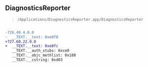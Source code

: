 ## DiagnosticsReporter

> `/Applications/DiagnosticsReporter.app/DiagnosticsReporter`

```diff

-726.40.4.0.0
-  __TEXT.__text: 0xe0f8
+727.60.22.0.0
+  __TEXT.__text: 0xe0fc
   __TEXT.__auth_stubs: 0xce0
   __TEXT.__objc_methlist: 0x180
   __TEXT.__cstring: 0xd03

```
